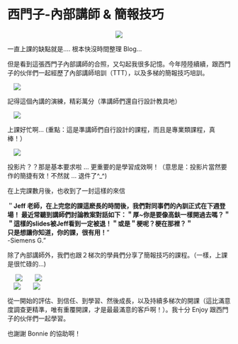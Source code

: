 # 西門子-內部講師 & 簡報技巧 

<div style="clear: both; text-align: center;"></div>
<div style="clear: both; text-align: center;"><a href="http://1.bp.blogspot.com/-VaojNT2rYbU/VhR2nMKRWoI/AAAAAAAANfY/zZh2Ec1jcn0/s1600/images.jpg" style="margin-left: 1em; margin-right: 1em;"><img border="0" src="http://1.bp.blogspot.com/-VaojNT2rYbU/VhR2nMKRWoI/AAAAAAAANfY/zZh2Ec1jcn0/s1600/images.jpg"/></a></div>
<div style="clear: both; text-align: center;"></div>
<p>一直上課的缺點就是…. 根本快沒時間整理 Blog…</p>
<p>但是看到這張西門子內部講師的合照，又勾起我很多記憶。今年陸陸續續，跟西門子的伙伴們一起經歷了內部講師培訓（TTT），以及多梯的簡報技巧培訓。</p>
<p><a href="http://3.bp.blogspot.com/-5P54lL05imM/VhR2Djo8fuI/AAAAAAAANeg/y9mDBBiTVxE/s1600/image_thumb.png" style="margin-left: 1em; margin-right: 1em; text-align: center;"><img border="0" src="http://3.bp.blogspot.com/-5P54lL05imM/VhR2Djo8fuI/AAAAAAAANeg/y9mDBBiTVxE/s1600/image_thumb.png"/></a><a name="more"></a></p>
<p>記得這個內講的演練，精彩萬分（準講師們還自行設計教具吔）</p>
<p><a href="http://3.bp.blogspot.com/-XXVtL32-2Cc/VhR2D7tkeiI/AAAAAAAANek/DdxtNEHvSXc/s1600/image_thumb_3.png" style="margin-left: 1em; margin-right: 1em; text-align: center;"><img border="0" src="http://3.bp.blogspot.com/-XXVtL32-2Cc/VhR2D7tkeiI/AAAAAAAANek/DdxtNEHvSXc/s1600/image_thumb_3.png"/></a></p>
<p>上課好忙啊… (重點：這是準講師們自行設計的課程，而且是專業類課程，真棒！）</p>
<p><a href="http://3.bp.blogspot.com/-lKB3HKTlhzo/VhR2DwXWyOI/AAAAAAAANew/A57ca96GiSA/s1600/image_thumb_4.png" style="margin-left: 1em; margin-right: 1em; text-align: center;"><img border="0" src="http://3.bp.blogspot.com/-lKB3HKTlhzo/VhR2DwXWyOI/AAAAAAAANew/A57ca96GiSA/s1600/image_thumb_4.png"/></a></p>
<p>投影片？？那是基本要求啦 … 更重要的是學習成效啊！（意思是：投影片當然要作的簡捷有效！不然就 … 退件了^_^)</p>
<p>在上完課數月後，也收到了一封這樣的來信</p>
<p>＂<b>Jeff 老師，在上完您的課這麽長的時間後，我們對同事們的內訓正式在下週登場！ 最近常聽到講師們討論教案對話如下：＂厚~你是要像高鈇一樣開過去嗎？＂＂這樣的slides被Jeff看到一定被退！＂或是＂梗呢？梗在那裡？＂ <br/>只是想讓你知道，你的課，很有用！</b>” <br/>-Siemens G.”</p>
<p>除了內部講師外，我們也跟２梯次的學員們分享了簡報技巧的課程。（一樣，上課是很忙碌的…)</p>
<p> <a href="http://2.bp.blogspot.com/-S5zkaTsc98k/VhR2EaAhOTI/AAAAAAAANeo/vx21zQ2aFbo/s1600/image_thumb_5.png" style="margin-left: 1em; margin-right: 1em; text-align: center;"><img border="0" src="http://2.bp.blogspot.com/-S5zkaTsc98k/VhR2EaAhOTI/AAAAAAAANeo/vx21zQ2aFbo/s1600/image_thumb_5.png"/></a><a href="http://4.bp.blogspot.com/-a_IK9cTe8no/VhR2FuJ5jCI/AAAAAAAANe4/h4bjEF7y3jQ/s1600/image_thumb_6.png" style="margin-left: 1em; margin-right: 1em; text-align: center;"><img border="0" src="http://4.bp.blogspot.com/-a_IK9cTe8no/VhR2FuJ5jCI/AAAAAAAANe4/h4bjEF7y3jQ/s1600/image_thumb_6.png"/></a><br/><a href="http://4.bp.blogspot.com/-fNnmws4CpKs/VhR2FykZpyI/AAAAAAAANe8/EwIfJ9MRblg/s1600/image_thumb_7.png" style="margin-left: 1em; margin-right: 1em; text-align: center;"><img border="0" src="http://4.bp.blogspot.com/-fNnmws4CpKs/VhR2FykZpyI/AAAAAAAANe8/EwIfJ9MRblg/s1600/image_thumb_7.png"/></a><a href="http://3.bp.blogspot.com/-r6X5U49fKDM/VhR2GCGhqrI/AAAAAAAANfE/IW7GVkJmNEo/s1600/image_thumb_8.png" style="margin-left: 1em; margin-right: 1em; text-align: center;"><img border="0" src="http://3.bp.blogspot.com/-r6X5U49fKDM/VhR2GCGhqrI/AAAAAAAANfE/IW7GVkJmNEo/s1600/image_thumb_8.png"/></a></p>
<p>從一開始的評估、到信任、到學習、然後成長，以及持續多梯次的開課（這比滿意度調查更精準，唯有重覆開課，才是最最滿意的客戶啊！）。我十分 Enjoy 跟西門子的伙伴們一起學習。</p>
<p>也謝謝 Bonnie 的協助啊！</p>